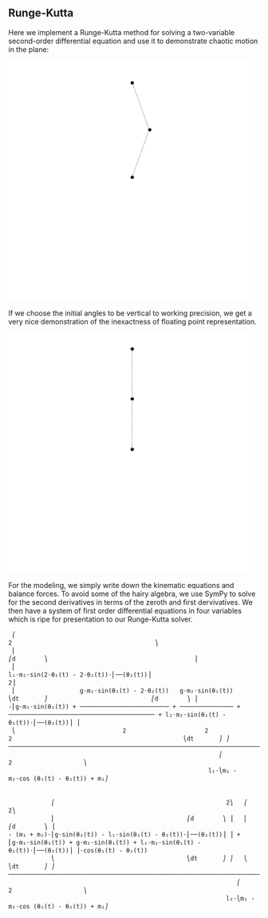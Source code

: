 ## Runge-Kutta

Here we implement a Runge-Kutta method for solving a 
two-variable second-order differential equation
and use it to demonstrate chaotic motion in the plane:

![Double-pendulum](/images/double_pendulum.gif)

If we choose the initial angles to be vertical
to working precision, we get a very nice demonstration
of the inexactness of floating point representation.

![Double-pendulum](/images/double_pendulum_vertical.gif)

For the modeling, we simply write down the kinematic equations
and balance forces. To avoid some of the hairy algebra,
we use SymPy to solve for the second derivatives in terms
of the zeroth and first dervivatives. We then have a system
of first order differential equations in four variables which
is ripe for presentation to our Runge-Kutta solver.


```text
 ⎛                                                                                                        2                                        ⎞ 
 ⎜                                                                                             ⎛d        ⎞                                         ⎟ 
 ⎜                                                                l₁⋅m₂⋅sin(2⋅θ₁(t) - 2⋅θ₂(t))⋅⎜──(θ₁(t))⎟                                        2⎟ 
 ⎜                  g⋅m₂⋅sin(θ₁(t) - 2⋅θ₂(t))   g⋅m₂⋅sin(θ₁(t))                                ⎝dt       ⎠                             ⎛d        ⎞ ⎟ 
-⎜g⋅m₁⋅sin(θ₁(t)) + ───────────────────────── + ─────────────── + ───────────────────────────────────────── + l₂⋅m₂⋅sin(θ₁(t) - θ₂(t))⋅⎜──(θ₂(t))⎟ ⎟ 
 ⎝                              2                      2                              2                                                ⎝dt       ⎠ ⎠ 
─────────────────────────────────────────────────────────────────────────────────────────────────────────────────────────────────────────────────────
                                                           ⎛           2                    ⎞                                                        
                                                        l₁⋅⎝m₁ - m₂⋅cos (θ₁(t) - θ₂(t)) + m₂⎠                                                        


            ⎛                                                2⎞   ⎛                                                                        2⎞                   
            ⎜                                     ⎛d        ⎞ ⎟   ⎜                                                             ⎛d        ⎞ ⎟                   
- (m₁ + m₂)⋅⎜g⋅sin(θ₂(t)) - l₁⋅sin(θ₁(t) - θ₂(t))⋅⎜──(θ₁(t))⎟ ⎟ + ⎜g⋅m₁⋅sin(θ₁(t)) + g⋅m₂⋅sin(θ₁(t)) + l₂⋅m₂⋅sin(θ₁(t) - θ₂(t))⋅⎜──(θ₂(t))⎟ ⎟⋅cos(θ₁(t) - θ₂(t))
            ⎝                                     ⎝dt       ⎠ ⎠   ⎝                                                             ⎝dt       ⎠ ⎠                   
────────────────────────────────────────────────────────────────────────────────────────────────────────────────────────────────────────────────────────────────
                                                                ⎛           2                    ⎞                                                              
                                                             l₂⋅⎝m₁ - m₂⋅cos (θ₁(t) - θ₂(t)) + m₂⎠                                                              
```
